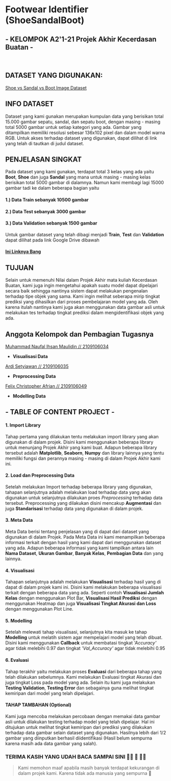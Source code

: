 # Footwear Identifier (ShoeSandalBoot)
## - KELOMPOK A2'1-21 Projek Akhir Kecerdasan Buatan -
<br>

## DATASET YANG DIGUNAKAN:
[Shoe vs Sandal vs Boot Image Dataset](https://www.kaggle.com/datasets/hasibalmuzdadid/shoe-vs-sandal-vs-boot-dataset-15k-images)

## INFO DATASET
Dataset yang kami gunakan merupakan kumpulan data yang berisikan total 15.000 gambar sepatu, sandal, dan sepatu boot, dengan masing - masing total 5000 gambar untuk setiap kategori yang ada. Gambar yang ditampilkan memiliki resolusi sebesar 136x102 pixel dan dalam model warna RGB. Untuk akses terhadap dataset yang digunakan, dapat dilihat di link yang telah di tautkan di judul dataset.

## PENJELASAN SINGKAT
Pada dataset yang kami gunakan, terdapat total 3 kelas yang ada yaitu **Boot**, **Shoe** dan juga **Sandal** yang mana untuk masing - masing kelas berisikan total 5000 gambar di dalamnya. Namun kami membagi lagi 15000 gambar tadi ke dalam beberapa bagian yaitu
#### 1.) Data Train sebanyak 10500 gambar
#### 2.) Data Test sebanyak 3000 gambar
#### 3.) Data Validation sebanyak 1500 gambar
Untuk gambar dataset yang telah dibagi menjadi **Train**, **Test** dan **Validation** dapat dilihat pada link Google Drive dibawah
#### [Ini Linknya Bang](https://drive.google.com/drive/folders/1QeUahIulSz5oIlD2r4wNXdj1y81uCQu0)

## TUJUAN
Selain untuk memenuhi Nilai dalam Projek Akhir mata kuliah Kecerdasan Buatan, kami juga ingin mengetahui apakah suatu model dapat dipelajari secara baik sehingga nantinya sistem dapat melakukan pengenalan terhadap tipe objek yang sama. Kami ingin melihat seberapa mirip tingkat prediksi yang dihasilkan dari proses pembelajaran model yang ada. Oleh karena itulah nantinya kami juga akan menggunakan data gambar asli untuk melakukan tes terhadap tingkat prediksi dalam mengidentifikasi objek yang ada.

## Anggota Kelompok dan Pembagian Tugasnya
[Muhammad Naufal Ihsan Maulidin // 2109106034 ](https://github.com/nafxyy)
- **Visualisasi Data**

[Ardi Setyiawan // 2109106035 ](https://github.com/ArdiSetiw) 
- **Preprocessing Data**

[Felix Christopher Afrian // 2109106049 ](https://github.com/KustyBoo)
- **Modelling Data**

## - TABLE OF CONTENT PROJECT -
#### 1. Import Library
Tahap pertama yang dilakukan tentu melakukan import library yang akan digunakan di dalam projek. Disini kami menggunakan beberapa library untuk menunjang Projek Akhir yang kami buat. Adapun beberapa library tersebut adalah **Matplotlib**, **Seaborn**, **Numpy** dan library lainnya yang tentu memiliki fungsi dan perannya masing - masing di dalam Projek Akhir kami ini.

#### 2. Load dan Preprocessing Data
Setelah melakukan Import terhadap beberapa library yang digunakan, tahapan selanjutnya adalah melakukan load terhadap data yang akan digunakan untuk selanjutnya dilakukan proes *Preprocessing* terhadap data tersebut. Preprocessing yang dilakukan disini mencakup **Augmentasi** dan juga **Standarisasi** terhadap data yang digunakan di dalam projek.

#### 3. Meta Data
Meta Data berisi tentang penjelasan yang di dapat dari dataset yang digunakan di dalam Projek. Pada Meta Data ini kami menampilkan beberapa informasi terkait dengan hasil yang kami dapat dari menggunakan dataset yang ada. Adapun beberapa informasi yang kami tampilkan antara lain **Nama Dataset**, **Ukuran Gambar**, **Banyak Kelas**, **Pembagian Data** dan yang lainnya.

#### 4. Visualisasi
Tahapan selanjutnya adalah melakukan **Visualisasi** terhadap hasil yang di dapat di dalam projek kami ini. Disini kami melakukan beberapa visualisasi terkait dengan beberapa data yang ada. Seperti contoh **Visualisasi Jumlah Kelas** dengan menggunakan Plot Bar, **Visualisasi Hasil Prediksi** dengan menggunakan Heatmap dan juga **Visualisasi Tingkat Akurasi dan Loss** dengan menggunakan Plot Line.

#### 5. Modelling
Setelah melewati tahap visualisasi, selanjutnya kita masuk ke tahap **Modelling** untuk melatih sistem agar mempelajari model yang telah dibuat. Disini kami menggunakan **Callback** untuk membatasi tingkat *'Accuracy'* agar tidak melebihi 0.97 dan tingkat *'Val_Accuracy'* agar tidak melebihi 0.95

#### 6. Evaluasi
Tahap terakhir yaitu melakukan proses **Evaluasi** dari beberapa tahap yang telah dilakukan sebelumnya. Kami melakukan Evaluasi tingkat Akurasi dan juga tingkat Loss pada model yang ada. Selain itu kami juga melakukan **Testing Validation**, **Testing Error** dan sebagainya guna melihat tingkat kemiripan dari model yang telah dipelajari.

#### TAHAP TAMBAHAN (Optional)
Kami juga mencoba melakukan percobaan dengan memakai data gambar asli untuk dilakukan testing terhadap model yang telah dipelajar. Hal ini ditujukan untuk melihat tingkat kemiripan dari prediksi yang dilakukan terhadap data gambar selain dataset yang digunakan. Hasilnya lebih dari 1/2 gambar yang diinputkan berhasil diidentifikasi (Hasil belum sempurna karena masih ada data gambar yang salah).

### TERIMA KASIH YANG UDAH BACA SAMPAI SINI :man_student: :handshake: :woman_student:
> Kami memohon maaf apabila masih banyak terdapat kekurangan di dalam projek kami. Karena tidak ada manusia yang sempurna :pray:
